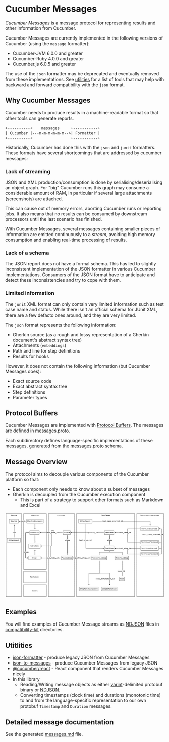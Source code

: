 # Cucumber Messages

*Cucumber Messages* is a message protocol for representing results and other information
from Cucumber.

Cucumber Messages are currently implemented in the following versions of Cucumber (using the `message` formatter):

* Cucumber-JVM 6.0.0 and greater 
* Cucumber-Ruby 4.0.0 and greater
* Cucumber.js 6.0.5 and greater

The use of the `json` formatter may be deprecated and eventually removed from these implementations.
See [utilities](#utilities) for a list of tools that may help with backward and forward compatibility
with the `json` format.

## Why Cucumber Messages

Cucumber needs to produce results in a machine-readable format so that other tools can generate reports.

    +----------+    messages     +-----------+
    | Cucumber |---m-m-m-m-m-m-->| Formatter |
    +----------+                 +-----------+

Historically, Cucumber has done this with the `json` and `junit` formatters.
These formats have several shortcomings that are addressed by cucumber messages:

### Lack of streaming

JSON and XML production/consumption is done by serialising/deserialising an object graph. For "big" Cucumber
runs this graph may consume a considerable amount of RAM, in particular if several large attachments
(screenshots) are attached.

This can cause out of memory errors, aborting Cucumber runs or reporting jobs. It also means that no results can be
consumed by downstream processors until the last scenario has finished.

With Cucumber Messages, several messages containing smaller pieces of information are emitted
continuously to a *stream*, avoiding high memory consumption and enabling real-time processing
of results.

### Lack of a schema

The JSON report does not have a formal schema. This has led to slightly inconsistent implementation
of the JSON formatter in various Cucumber implementations. Consumers of the JSON format have
to anticipate and detect these inconsistencies and try to cope with them.

### Limited information

The `junit` XML format can only contain very limited information such as test case name and status.
While there isn't an official schema for JUnit XML, there are a few defacto ones around, and they
are very limited.

The `json` format represents the following information:

* Gherkin source (as a rough and lossy representation of a Gherkin document's abstract syntax tree)
* Attachments (`embeddings`)
* Path and line for step definitions
* Results for hooks

However, it does not contain the following information (but Cucumber Messages does):

* Exact source code
* Exact abstract syntax tree
* Step definitions
* Parameter types

## Protocol Buffers

Cucumber Messages are implemented with [Protocol Buffers](https://developers.google.com/protocol-buffers/).
The messages are defined in [messages.proto](./messages.proto).

Each subdirectory defines language-specific implementations of these messages,
generated from the [messages.proto](./messages.proto) schema.

## Message Overview

The protocol aims to decouple various components of the Cucumber platform so that:

* Each component only needs to know about a subset of messages
* Gherkin is decoupled from the Cucumber execution component
  * This is part of a strategy to support other formats such as Markdown and Excel
  
![messages.png](messages.png)

## Examples

You will find examples of Cucumber Message streams as [NDJSON](http://ndjson.org/) files
in [compatibility-kit](../compatibility-kit/javascript/features) directories.

## Utitlities

* [json-formatter](../json-formatter) - produce legacy JSON from Cucumber Messages
* [json-to-messages](../json-to-messages) - produce Cucumber Messages from legacy JSON
* [@cucumber/react](../react) - React component that renders Cucumber Messages nicely
* In this library
  * Reading/Writing message objects as either [varint](https://developers.google.com/protocol-buffers/docs/encoding#varints)-delimited protobuf binary or [NDJSON](http://ndjson.org/).
  * Converting timestamps (clock time) and durations (monotonic time) to and from the
  language-specific representation to our own protobuf `Timestamp` and `Duration` messages.

## Detailed message documentation

See the generated [messages.md](messages.md) file.
